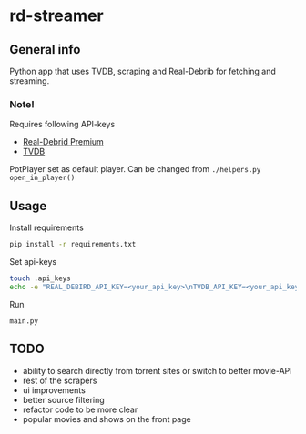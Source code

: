 # rd-streamer

## General info
Python app that uses TVDB, scraping and Real-Debrib for fetching and streaming.

### Note!  
Requires following API-keys  
- [Real-Debrid Premium](https://real-debrid.com/)
- [TVDB](https://www.thetvdb.com/api-information)

PotPlayer set as default player. Can be changed from ```./helpers.py open_in_player() ```

## Usage

Install requirements
```sh
pip install -r requirements.txt
 ```

Set api-keys  
```sh
touch .api_keys
echo -e "REAL_DEBIRD_API_KEY=<your_api_key>\nTVDB_API_KEY=<your_api_key>" > .api_keys
```

Run
```
main.py
```

## TODO

- ability to search directly from torrent sites or switch to better movie-API
- rest of the scrapers 
- ui improvements
- better source filtering
- refactor code to be more clear
- popular movies and shows on the front page
